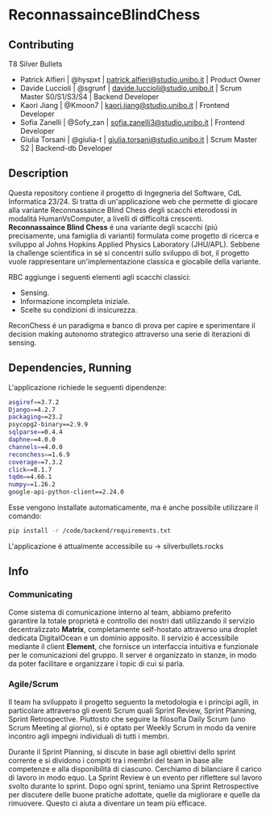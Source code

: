# ReconnassainceBlindChess

## Contributing

T8 Silver Bullets
- Patrick Alfieri | @hyspxt | patrick.alfieri@studio.unibo.it | Product Owner
- Davide Luccioli | @sgrunf | davide.luccioli@studio.unibo.it | Scrum Master S0/S1/S3/S4 | Backend Developer
- Kaori Jiang | @Kmoon7 | kaori.jiang@studio.unibo.it | Frontend Developer
- Sofia Zanelli | @Sofy_zan | sofia.zanelli3@studio.unibo.it | Frontend Developer
- Giulia Torsani | @giulia-t | giulia.torsani@studio.unibo.it | Scrum Master S2 | Backend-db Developer

## Description
Questa repository contiene il progetto di Ingegneria del Software, CdL Informatica 23/24. 
Si tratta di un'applicazione web che permette di giocare alla variante Reconnassaince Blind Chess degli scacchi eterodossi in modalitá HumanVsComputer, a livelli di difficoltá crescenti.  
**Reconnassaince Blind Chess** é una variante degli scacchi (piú precisamente, una famiglia di varianti) formulata come progetto di ricerca e sviluppo al Johns Hopkins Applied Physics Laboratory (JHU/APL). Sebbene la challenge scientifica in sé si concentri sullo sviluppo di bot, il progetto vuole rappresentare un'implementazione classica e giocabile della variante.

RBC aggiunge i seguenti elementi agli scacchi classici:
- Sensing.
- Informazione incompleta iniziale.
- Scelte su condizioni di insicurezza.

ReconChess é un paradigma e banco di prova per capire e sperimentare il decision making autonomo strategico attraverso una serie di iterazioni di sensing.

## Dependencies, Running
L'applicazione richiede le seguenti dipendenze:

```bash
asgiref==3.7.2
Django==4.2.7
packaging==23.2
psycopg2-binary==2.9.9
sqlparse==0.4.4
daphne==4.0.0
channels==4.0.0
reconchess==1.6.9
coverage==7.3.2
click==8.1.7
tqdm==4.66.1
numpy==1.26.2
google-api-python-client==2.24.0
```

Esse vengono installate automaticamente, ma é anche possibile utilizzare il comando:
```bash
pip install -r /code/backend/requirements.txt
```

L'applicazione é attualmente accessibile su -> silverbullets.rocks

## Info
### Communicating
Come sistema di comunicazione interno al team, abbiamo preferito garantire la totale proprietá e controllo dei nostri dati utilizzando il servizio decentralizzato **Matrix**, completamente self-hostato attraverso una droplet dedicata DigitalOcean e un dominio apposito. Il servizio é accessibile mediante il client **Element**, che fornisce un interfaccia intuitiva e funzionale per le comunicazioni del gruppo. Il server é organizzato in stanze, in modo da poter facilitare e organizzare i topic di cui si parla.

### Agile/Scrum 
Il team ha sviluppato il progetto seguento la metodologia e i principi agili, in particolare attraverso gli eventi Scrum quali Sprint Review, Sprint Planning, Sprint Retrospective. Piuttosto che seguire la filosofia Daily Scrum (uno Scrum Meeting al giorno), si é optato per Weekly Scrum in modo da venire incontro agli impegni individuali di tutti i membri.

Durante il Sprint Planning, si discute in base agli obiettivi dello sprint corrente e si dividono i compiti tra i membri del team in base alle competenze e alla disponibilità di ciascuno. Cerchiamo di bilanciare il carico di lavoro in modo equo.
La Sprint Review è un evento per riflettere sul lavoro svolto durante lo sprint.
Dopo ogni sprint, teniamo una Sprint Retrospective per discutere delle buone pratiche adottate, quelle da migliorare e quelle da rimuovere. Questo ci aiuta a diventare un team più efficace.







